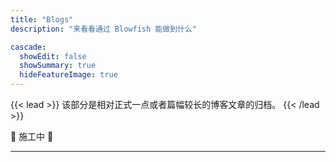 ```yaml
---
title: "Blogs"
description: "来看看通过 Blowfish 能做到什么"

cascade:
  showEdit: false
  showSummary: true
  hideFeatureImage: true
---
```


{{< lead >}}
该部分是相对正式一点或者篇幅较长的博客文章的归档。
{{< /lead >}}

🚧 施工中 🚧

---
